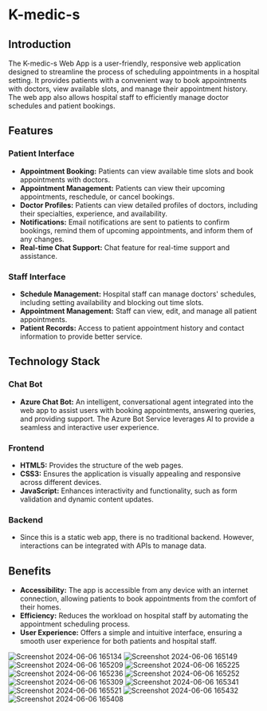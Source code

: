 # K-medic-s

## Introduction

The K-medic-s Web App is a user-friendly, responsive web application designed to streamline the process of scheduling appointments in a hospital setting. It provides patients with a convenient way to book appointments with doctors, view available slots, and manage their appointment history. The web app also allows hospital staff to efficiently manage doctor schedules and patient bookings.

## Features

### Patient Interface
- **Appointment Booking:** Patients can view available time slots and book appointments with doctors.
- **Appointment Management:** Patients can view their upcoming appointments, reschedule, or cancel bookings.
- **Doctor Profiles:** Patients can view detailed profiles of doctors, including their specialties, experience, and availability.
- **Notifications:** Email notifications are sent to patients to confirm bookings, remind them of upcoming appointments, and inform them of any changes.
- **Real-time Chat Support:** Chat feature for real-time support and assistance.

### Staff Interface
- **Schedule Management:** Hospital staff can manage doctors' schedules, including setting availability and blocking out time slots.
- **Appointment Management:** Staff can view, edit, and manage all patient appointments.
- **Patient Records:** Access to patient appointment history and contact information to provide better service.

## Technology Stack
### Chat Bot
- **Azure Chat Bot:** An intelligent, conversational agent integrated into the web app to assist users with booking appointments, answering queries, and providing support. The Azure Bot Service leverages AI to provide a seamless and interactive user experience.
### Frontend
- **HTML5:** Provides the structure of the web pages.
- **CSS3:** Ensures the application is visually appealing and responsive across different devices.
- **JavaScript:** Enhances interactivity and functionality, such as form validation and dynamic content updates.
### Backend
- Since this is a static web app, there is no traditional backend. However, interactions can be integrated with APIs to manage data.

## Benefits

- **Accessibility:** The app is accessible from any device with an internet connection, allowing patients to book appointments from the comfort of their homes.
- **Efficiency:** Reduces the workload on hospital staff by automating the appointment scheduling process.
- **User Experience:** Offers a simple and intuitive interface, ensuring a smooth user experience for both patients and hospital staff.

![Screenshot 2024-06-06 165134](https://github.com/kuppamjohari/k-medic-s_ftr-internship/assets/70678518/c0a18298-35d9-4f8e-a224-0671b1483f06)
![Screenshot 2024-06-06 165149](https://github.com/kuppamjohari/k-medic-s_ftr-internship/assets/70678518/369bc426-3509-4c77-b56c-6f9f19687bb6)
![Screenshot 2024-06-06 165209](https://github.com/kuppamjohari/k-medic-s_ftr-internship/assets/70678518/2cba4916-b134-4804-8e76-eaabbd42c015)
![Screenshot 2024-06-06 165225](https://github.com/kuppamjohari/k-medic-s_ftr-internship/assets/70678518/bb2a5305-6a23-48ff-9a79-866fc394dc6c)
![Screenshot 2024-06-06 165236](https://github.com/kuppamjohari/k-medic-s_ftr-internship/assets/70678518/7b8fab5f-05a0-4fb8-b5b7-35277b87256c)
![Screenshot 2024-06-06 165252](https://github.com/kuppamjohari/k-medic-s_ftr-internship/assets/70678518/b1eb6213-4162-4f3d-9aed-bcfcb1db033b)
![Screenshot 2024-06-06 165309](https://github.com/kuppamjohari/k-medic-s_ftr-internship/assets/70678518/b6586341-08d4-4dd5-8c88-5f05968c6a6d)
![Screenshot 2024-06-06 165341](https://github.com/kuppamjohari/k-medic-s_ftr-internship/assets/70678518/5092a2f8-7ef8-49b2-bb19-aff6645a29df)
![Screenshot 2024-06-06 165521](https://github.com/kuppamjohari/k-medic-s_ftr-internship/assets/70678518/362df9e5-9644-47ff-b013-78bc1e7fbc1d)
![Screenshot 2024-06-06 165432](https://github.com/kuppamjohari/k-medic-s_ftr-internship/assets/70678518/87694972-cfe1-4bc3-8bf5-4c79334fecf1)
![Screenshot 2024-06-06 165408](https://github.com/kuppamjohari/k-medic-s_ftr-internship/assets/70678518/c90e50c6-f100-42f7-ad42-6749abce039b)
